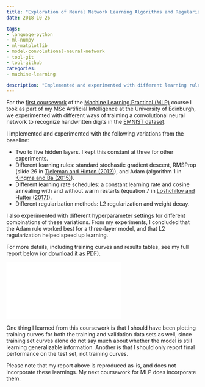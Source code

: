 ```yaml
---
title: "Exploration of Neural Network Learning Algorithms and Regularization"
date: 2018-10-26

tags:
- language-python
- ml-numpy
- ml-matplotlib
- model-convolutional-neural-network
- tool-git
- tool-github
categories:
- machine-learning

description: "Implemented and experimented with different learning rules, learning rate schedules, and regularization techniques to train a convolutional neural network for the EMNIST handwritten character recognition task."
---
```


For the [first coursework](http://www.inf.ed.ac.uk/teaching/courses/mlp/2018-19/mlp_cw1_2018-19.pdf) of the [Machine Learning Practical (MLP)](http://web.archive.org/web/20190411171457/http://www.inf.ed.ac.uk/teaching/courses/mlp/index-2018.html) course I took as part of my MSc Artificial Intelligence at the University of Edinburgh, we experimented with different ways of traiming a convolutional neural network to recognize handwritten digits in the [EMNIST dataset](https://www.nist.gov/node/1298471/emnist-dataset).

I implemented and experimented with the following variations from the baseline:

* Two to five hidden layers. I kept this constant at three for other experiments.
* Different learning rules: standard stochastic gradient descent, RMSProp (slide 26 in [Tieleman and Hinton (2012)][tieleman2012rmsprop]), and Adam (algorithm 1 in [Kingma and Ba (2015)][kingma2015adam]).
* Different learning rate schedules: a constant learning rate and cosine annealing with and without warm restarts (equation 7 in [Loshchilov and Hutter (2017)][loshchilov2017decoupled]).
* Different regularization methods: L2 regularization and weight decay.

I also experimented with different hyperparameter settings for different combinations of these variations. From my experiments, I concluded that the Adam rule worked best for a three-layer model, and that L2 regularization helped speed up learning.

For more details, including training curves and results tables, see my full report below (or [download it as PDF](/pdfs/uoe-mlp-1.pdf)).

<embed class="pdf" src="/pdfs/uoe-mlp-1.pdf" alt="pdf" pluginspage="http://www.adobe.com/products/acrobat/readstep2.html">

One thing I learned from this coursework is that I should have been plotting training curves for both the training and validation data sets as well, since training set curves alone do not say much about whether the model is still learning generalizable information. Another is that I should only report final performance on the test set, not training curves.

Please note that my report above is reproduced as-is, and does not incorporate these learnings. My next coursework for MLP does incorporate them.

[loshchilov2017decoupled]: https://arxiv.org/abs/1711.05101
[tieleman2012rmsprop]: https://www.cs.toronto.edu/~tijmen/csc321/slides/lecture_slides_lec6.pdf
[kingma2015adam]: https://arxiv.org/abs/1412.6980

